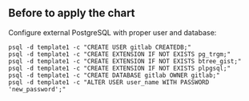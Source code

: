 ## Before to apply the chart

Configure external PostgreSQL with proper user and database: 
```
psql -d template1 -c "CREATE USER gitlab CREATEDB;"
psql -d template1 -c "CREATE EXTENSION IF NOT EXISTS pg_trgm;"
psql -d template1 -c "CREATE EXTENSION IF NOT EXISTS btree_gist;"
psql -d template1 -c "CREATE EXTENSION IF NOT EXISTS plpgsql;"
psql -d template1 -c "CREATE DATABASE gitlab OWNER gitlab;"
psql -d template1 -c "ALTER USER user_name WITH PASSWORD 'new_password';"
```